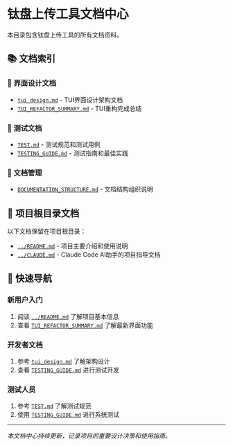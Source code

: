 # 钛盘上传工具文档中心

本目录包含钛盘上传工具的所有文档资料。

## 📚 文档索引

### 🎨 界面设计文档
- [`tui_design.md`](./tui_design.md) - TUI界面设计架构文档
- [`TUI_REFACTOR_SUMMARY.md`](./TUI_REFACTOR_SUMMARY.md) - TUI重构完成总结

### 🧪 测试文档
- [`TEST.md`](./TEST.md) - 测试规范和测试用例
- [`TESTING_GUIDE.md`](./TESTING_GUIDE.md) - 测试指南和最佳实践

### 📁 文档管理
- [`DOCUMENTATION_STRUCTURE.md`](./DOCUMENTATION_STRUCTURE.md) - 文档结构组织说明

## 📁 项目根目录文档

以下文档保留在项目根目录：
- [`../README.md`](../README.md) - 项目主要介绍和使用说明
- [`../CLAUDE.md`](../CLAUDE.md) - Claude Code AI助手的项目指导文档

## 🔗 快速导航

### 新用户入门
1. 阅读 [`../README.md`](../README.md) 了解项目基本信息
2. 查看 [`TUI_REFACTOR_SUMMARY.md`](./TUI_REFACTOR_SUMMARY.md) 了解最新界面功能

### 开发者文档
1. 参考 [`tui_design.md`](./tui_design.md) 了解架构设计
2. 查看 [`TESTING_GUIDE.md`](./TESTING_GUIDE.md) 进行测试开发

### 测试人员
1. 参考 [`TEST.md`](./TEST.md) 了解测试规范
2. 使用 [`TESTING_GUIDE.md`](./TESTING_GUIDE.md) 进行系统测试

---

*本文档中心持续更新，记录项目的重要设计决策和使用指南。*
